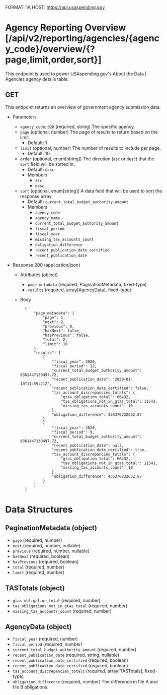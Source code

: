 FORMAT: 1A
HOST: https://api.usaspending.gov

# Agency Reporting Overview [/api/v2/reporting/agencies/{agency_code}/overview/{?page,limit,order,sort}]

This endpoint is used to power USAspending.gov's About the Data \| Agencies agency details table.

## GET

This endpoint returns an overview of government agency submission data.

+ Parameters
    + `agency_code`: `020` (required, string)
        The specific agency.
    + `page` (optional, number)
        The page of results to return based on the limit.
        + Default: 1
    + `limit` (optional, number)
        The number of results to include per page.
        + Default: 10
    + `order` (optional, enum[string])
        The direction (`asc` or `desc`) that the `sort` field will be sorted in.
        + Default: `desc`
        + Members
            + `asc`
            + `desc`
    + `sort` (optional, enum[string])
        A data field that will be used to sort the response array.
        + Default: `current_total_budget_authority_amount`
        + Members
            + `agency_code`
            + `agency_name`
            + `current_total_budget_authority_amount`
            + `fiscal_period`
            + `fiscal_year`
            + `missing_tas_accounts_count`
            + `obligation_difference`
            + `recent_publication_date_certified`
            + `recent_publication_date`

+ Response 200 (application/json)

    + Attributes (object)
        + `page_metadata` (required, PaginationMetadata, fixed-type)
        + `results` (required, array[AgencyData], fixed-type)
    + Body

            {
                "page_metadata": {
                    "page": 1,
                    "next": 2,
                    "previous": 0,
                    "hasNext": false,
                    "hasPrevious": false,
                    "total": 2,
                    "limit": 10
                },
                "results": [
                    {
                        "fiscal_year": 2020,
                        "fiscal_period": 12,
                        "current_total_budget_authority_amount": 8361447130497.72,
                        "recent_publication_date": "2020-01-10T11:59:21Z",
                        "recent_publication_date_certified": false,
                        "tas_account_discrepancies_totals": {
                            "gtas_obligation_total": 66432,
                            "tas_obligations_not_in_gtas_total": 11543,
                            "missing_tas_accounts_count": 10
                        },
                        "obligation_difference": 436376232652.87
                    },
                    {
                        "fiscal_year": 2020,
                        "fiscal_period": 9,
                        "current_total_budget_authority_amount": 8361447130497.72,
                        "recent_publication_date": null,
                        "recent_publication_date_certified": true,
                        "tas_account_discrepancies_totals": {
                            "gtas_obligation_total": 66432,
                            "tas_obligations_not_in_gtas_total": 11543,
                            "missing_tas_accounts_count": 10
                        },
                        "obligation_difference": 436376232652.87
                    }
                ]
            }

# Data Structures

## PaginationMetadata (object)
+ `page` (required, number)
+ `next` (required, number, nullable)
+ `previous` (required, number, nullable)
+ `hasNext` (required, boolean)
+ `hasPrevious` (required, boolean)
+ `total` (required, number)
+ `limit` (required, number)

## TASTotals (object)
+ `gtas_obligation_total` (required, number)
+ `tas_obligations_not_in_gtas_total` (required, number)
+ `missing_tas_accounts_count` (required, number)

## AgencyData (object)
+ `fiscal_year` (required, number)
+ `fiscal_period` (required, number)
+ `current_total_budget_authority_amount` (required, number)
+ `recent_publication_date` (required, string, nullable)
+ `recent_publication_date_certified` (required, boolean)
+ `recent_publication_date_certified` (required, boolean)
+ `tas_account_discrepancies_totals` (required, array[TASTotals], fixed-type)
+ `obligation_difference` (required, number)
    The difference in file A and file B obligations.
